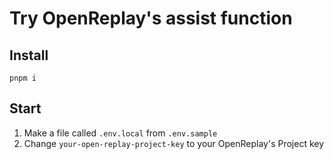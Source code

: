 # Try OpenReplay's assist function

## Install

```shell
pnpm i
```

## Start

1. Make a file called `.env.local` from `.env.sample`
2. Change `your-open-replay-project-key` to your OpenReplay's Project key
